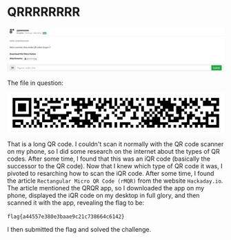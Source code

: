 # QRRRRRRRR
![](../images/qrrrrrrrr-part-1.png)

The file in question:

![](../images/qrrrrrrrr.png)

That is a long QR code. I couldn't scan it normally with the QR code scanner on my phone, so I did some research on the internet about the types of QR codes. After some time, I found that this was an iQR code (basically the successor to the QR code). Now that I knew which type of QR code it was, I pivoted to resarching how to scan the iQR code. After some time, I found the article `Rectangular Micro QR Code (rMQR)` from the website `Hackaday.io`. The article mentioned the QRQR app, so I downloaded the app on my phone, displayed the iQR code on my desktop in full glory, and then scanned it with the app, revealing the flag to be:

`flag{a44557e380e3baae9c21c738664c6142}`

I then submitted the flag and solved the challenge.
